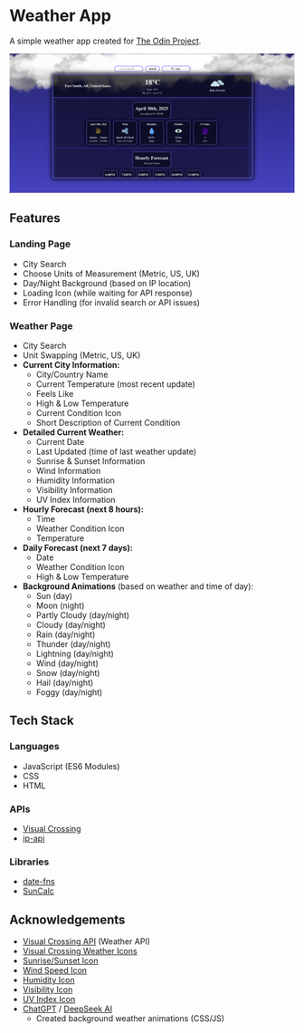 # Weather App

A simple weather app created for [The Odin Project](https://www.theodinproject.com/lessons/node-path-javascript-weather-app).

![Image of Site](https://github.com/veles-rgb/weather-app/blob/main/assets/imgs/readme.png?raw=true)

## Features

### Landing Page

- City Search  
- Choose Units of Measurement (Metric, US, UK)  
- Day/Night Background (based on IP location)  
- Loading Icon (while waiting for API response)  
- Error Handling (for invalid search or API issues)

### Weather Page

- City Search  
- Unit Swapping (Metric, US, UK)  
- **Current City Information:**  
  - City/Country Name  
  - Current Temperature (most recent update)  
  - Feels Like  
  - High & Low Temperature  
  - Current Condition Icon  
  - Short Description of Current Condition  
- **Detailed Current Weather:**  
  - Current Date  
  - Last Updated (time of last weather update)  
  - Sunrise & Sunset Information  
  - Wind Information  
  - Humidity Information  
  - Visibility Information  
  - UV Index Information  
- **Hourly Forecast (next 8 hours):**  
  - Time  
  - Weather Condition Icon  
  - Temperature  
- **Daily Forecast (next 7 days):**  
  - Date  
  - Weather Condition Icon  
  - High & Low Temperature  
- **Background Animations** (based on weather and time of day):  
  - Sun (day)  
  - Moon (night)  
  - Partly Cloudy (day/night)  
  - Cloudy (day/night)  
  - Rain (day/night)  
  - Thunder (day/night)  
  - Lightning (day/night)  
  - Wind (day/night)  
  - Snow (day/night)  
  - Hail (day/night)  
  - Foggy (day/night)  

## Tech Stack

### Languages

- JavaScript (ES6 Modules)  
- CSS  
- HTML  

### APIs

- [Visual Crossing](https://www.visualcrossing.com/weather-api/)  
- [ip-api](http://ip-api.com)  

### Libraries

- [date-fns](https://date-fns.org/)  
- [SunCalc](https://www.suncalc.org/#/27.6936,-97.5195,3/2025.04.30/18:07/1/3)  

## Acknowledgements

- [Visual Crossing API](https://www.visualcrossing.com/) (Weather API)  
- [Visual Crossing Weather Icons](https://github.com/visualcrossing/WeatherIcons/tree/main)  
- [Sunrise/Sunset Icon](https://www.svgrepo.com/svg/384288/sunrise-sunset-day-sea-sun)  
- [Wind Speed Icon](https://www.svgrepo.com/svg/192951/wind)  
- [Humidity Icon](https://www.svgrepo.com/svg/279711/humidity?edit=true)  
- [Visibility Icon](https://www.svgrepo.com/svg/206637/visibility-view)  
- [UV Index Icon](https://www.svgrepo.com/svg/341277/uv-index-alt)  
- [ChatGPT](https://chatgpt.com/) / [DeepSeek AI](https://chat.deepseek.com/)  
  - Created background weather animations (CSS/JS)
